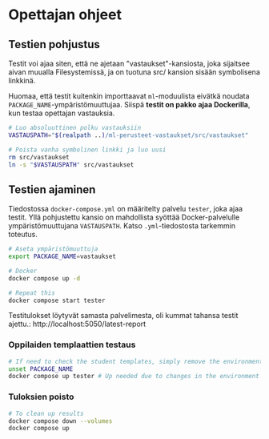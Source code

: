 # Opettajan ohjeet

## Testien pohjustus

Testit voi ajaa siten, että ne ajetaan "vastaukset"-kansiosta, joka sijaitsee aivan muualla Filesystemissä, ja on tuotuna src/ kansion sisään symbolisena linkkinä.

Huomaa, että testit kuitenkin importtaavat `ml`-moduulista eivätkä noudata `PACKAGE_NAME`-ympäristömuuttujaa. Siispä **testit on pakko ajaa Dockerilla**, kun testaa opettajan vastauksia.

```bash
# Luo absoluuttinen polku vastauksiin
VASTAUSPATH="$(realpath ..)/ml-perusteet-vastaukset/src/vastaukset"

# Poista vanha symbolinen linkki ja luo uusi
rm src/vastaukset
ln -s "$VASTAUSPATH" src/vastaukset
```

## Testien ajaminen

Tiedostossa `docker-compose.yml` on määritelty palvelu `tester`, joka ajaa testit. Yllä pohjustettu kansio on mahdollista syöttää Docker-palvelulle ympäristömuuttujana `VASTAUSPATH`. Katso `.yml`-tiedostosta tarkemmin toteutus.

```bash
# Aseta ympäristömuuttuja
export PACKAGE_NAME=vastaukset 

# Docker
docker compose up -d

# Repeat this
docker compose start tester
```

Testitulokset löytyvät samasta palvelimesta, oli kummat tahansa testit ajettu.: http://localhost:5050/latest-report

### Oppilaiden templaattien testaus

```bash
# If need to check the student templates, simply remove the environment variable
unset PACKAGE_NAME
docker compose up tester # Up needed due to changes in the environment variable
```

### Tuloksien poisto

```bash
# To clean up results
docker compose down --volumes
docker compose up
```

